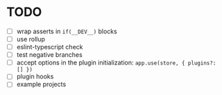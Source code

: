 # TODO

* [ ] wrap asserts in `if(__DEV__)` blocks
* [ ] use rollup
* [ ] eslint-typescript check
* [ ] test negative branches
* [ ] accept options in the plugin initialization: `app.use(store, { plugins?: [] })`
* [ ] plugin hooks
* [ ] example projects